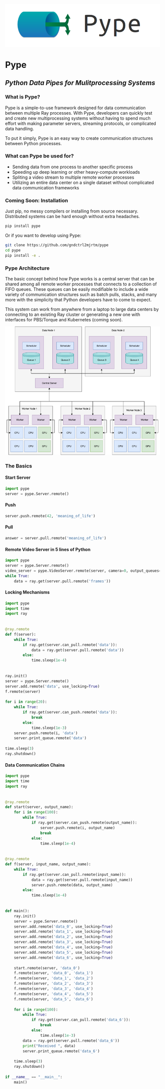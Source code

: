 <p align="center">
  <img src="https://github.com/pype-project/Pype/blob/master/docs/assets/pype_logo.png?raw=true" alt="Pype logo"/>
</p>

# Pype
## ***Python Data Pipes for Mulitprocessing Systems***

### What is Pype?
Pype is a simple-to-use framework designed for data communication between multiple Ray processes.
With Pype, developers can quickly test and create new multiprocessing systems without having to
spend much effort with making parameter servers, streaming protocols, or complicated data handling.

To put it simply, Pype is an easy way to create communication structures between Python processes.

### What can Pype be used for?
- Sending data from one process to another specific process
- Speeding up deep learning or other heavy-compute workloads
- Spliting a video stream to multiple remote worker processes
- Utilizing an entire data center on a single dataset without complicated data communication frameworks

### Coming Soon: Installation
Just pip, no messy compilers or installing from source necessary. Distributed systems can be hard enough without extra headaches.
```bash
pip install pype
```

Or if you want to develop using Pype:
```bash
git clone https://github.com/gndctrl2mjrtm/pype
cd pype
pip install -e .
```

### Pype Architecture

The basic concept behind how Pype works is a central server that can be shared among all remote worker
processes that connects to a collection of FIFO queues. These queues can be easily modifiable to include
a wide variety of communication structures such as batch pulls, stacks, and many more with the simplicity
that Python developers have to come to expect.

This system can work from anywhere from a laptop to large data centers by connecting to an existing Ray cluster
or generating a new one with interfaces for PBS/Torque and Kubernetes (coming soon).

<p align="center">
  <img src="https://github.com/pype-project/Pype/blob/master/docs/assets/pype_diagram.png?raw=true" alt="Pype logo"/>
</p>

### The Basics

#### Start Server
```python
import pype
server = pype.Server.remote()
```

#### Push
```python
server.push.remote(42, 'meaning_of_life')
```

#### Pull
```python
answer = server.pull.remote('meaning_of_life')
```

#### Remote Video Server in 5 lines of Python
```python
import pype
server = pype.Server.remote()
video_server = pype.VideoServer.remote(server, camera=0, output_queues=('frames'))
while True:
    data = ray.get(server.pull.remote('frames'))
```

#### Locking Mechanisms
```python
import pype
import time
import ray


@ray.remote
def f(server):
    while True:
        if ray.get(server.can_pull.remote('data')):
            data = ray.get(server.pull.remote('data'))
        else:
            time.sleep(1e-4)


ray.init()
server = pype.Server.remote()
server.add.remote('data', use_locking=True)
f.remote(server)

for i in range(20):
    while True:
        if ray.get(server.can_push.remote('data')):
            break
        else:
            time.sleep(1e-3)
    server.push.remote(i, 'data')
    server.print_queue.remote('data')

time.sleep(3)
ray.shutdown()
```

#### Data Communication Chains
```python
import pype
import time
import ray


@ray.remote
def start(server, output_name):
    for i in range(100):
        while True:
            if ray.get(server.can_push.remote(output_name)):
                server.push.remote(i, output_name)
                break
            else:
                time.sleep(1e-4)


@ray.remote
def f(server, input_name, output_name):
    while True:
        if ray.get(server.can_pull.remote(input_name)):
            data = ray.get(server.pull.remote(input_name))
            server.push.remote(data, output_name)
        else:
            time.sleep(1e-4)


def main():
    ray.init()
    server = pype.Server.remote()
    server.add.remote('data_0', use_locking=True)
    server.add.remote('data_1', use_locking=True)
    server.add.remote('data_2', use_locking=True)
    server.add.remote('data_3', use_locking=True)
    server.add.remote('data_4', use_locking=True)
    server.add.remote('data_5', use_locking=True)
    server.add.remote('data_6', use_locking=True)

    start.remote(server, 'data_0')
    f.remote(server, 'data_0', 'data_1')
    f.remote(server, 'data_1', 'data_2')
    f.remote(server, 'data_2', 'data_3')
    f.remote(server, 'data_3', 'data_4')
    f.remote(server, 'data_4', 'data_5')
    f.remote(server, 'data_5', 'data_6')

    for i in range(100):
        while True:
            if ray.get(server.can_pull.remote('data_6')):
                break
            else:
                time.sleep(1e-3)
        data = ray.get(server.pull.remote('data_6'))
        print("Received ", data)
        server.print_queue.remote('data_6')

    time.sleep(3)
    ray.shutdown()

if __name__ == "__main__":
    main()
```